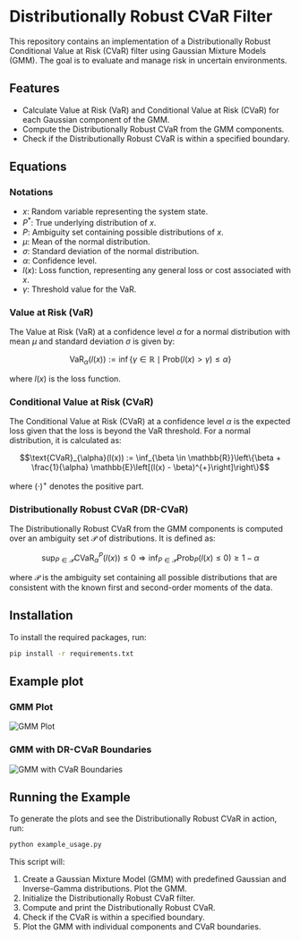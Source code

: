 # Distributionally Robust CVaR Filter

This repository contains an implementation of a Distributionally Robust Conditional Value at Risk (CVaR) filter using Gaussian Mixture Models (GMM). The goal is to evaluate and manage risk in uncertain environments.

## Features
- Calculate Value at Risk (VaR) and Conditional Value at Risk (CVaR) for each Gaussian component of the GMM.
- Compute the Distributionally Robust CVaR from the GMM components.
- Check if the Distributionally Robust CVaR is within a specified boundary.

## Equations

### Notations
- $x$: Random variable representing the system state.
- $P^*$: True underlying distribution of $x$.
- $P$: Ambiguity set containing possible distributions of $x$.
- $\mu$: Mean of the normal distribution.
- $\sigma$: Standard deviation of the normal distribution.
- $\alpha$: Confidence level.
- $l(x)$: Loss function, representing any general loss or cost associated with $x$.
- $\gamma$: Threshold value for the VaR.


### Value at Risk (VaR)
The Value at Risk (VaR) at a confidence level $\alpha$ for a normal distribution with mean $\mu$ and standard deviation $\sigma$ is given by:

$$ \text{VaR}_{\alpha}(l(x)) := \inf\{\gamma \in \mathbb{R} \mid \text{Prob}(l(x) > \gamma) \leq \alpha\} $$

where $l(x)$ is the loss function.


### Conditional Value at Risk (CVaR)
The Conditional Value at Risk (CVaR) at a confidence level $\alpha$ is the expected loss given that the loss is beyond the VaR threshold. For a normal distribution, it is calculated as:

```math
\text{CVaR}_{\alpha}(l(x)) := \inf_{\beta \in \mathbb{R}}\left\{\beta + \frac{1}{\alpha} \mathbb{E}\left[(l(x) - \beta)^{+}\right]\right\}
```

where $(\cdot)^{+}$ denotes the positive part.


### Distributionally Robust CVaR (DR-CVaR)
The Distributionally Robust CVaR from the GMM components is computed over an ambiguity set $\mathcal{P}$ of distributions. It is defined as:

```math
\sup_{P \in \mathcal{P}} \text{CVaR}_{\alpha}^{P}(l(x)) \leq 0 \Rightarrow \inf_{P \in \mathcal{P}} \text{Prob}_{P}(l(x) \leq 0) \geq 1 - \alpha
```

where $\mathcal{P}$ is the ambiguity set containing all possible distributions that are consistent with the known first and second-order moments of the data.



## Installation

To install the required packages, run:
```bash
pip install -r requirements.txt
```


## Example plot

### GMM Plot
![GMM Plot](images/gmm_plot.png)

### GMM with DR-CVaR Boundaries
![GMM with CVaR Boundaries](images/gmm_cvar_plot.png)


## Running the Example
To generate the plots and see the Distributionally Robust CVaR in action, run:
```bash
python example_usage.py
```
This script will:

1. Create a Gaussian Mixture Model (GMM) with predefined Gaussian and Inverse-Gamma distributions.
Plot the GMM.
2. Initialize the Distributionally Robust CVaR filter.
3. Compute and print the Distributionally Robust CVaR.
4. Check if the CVaR is within a specified boundary.
5. Plot the GMM with individual components and CVaR boundaries.






